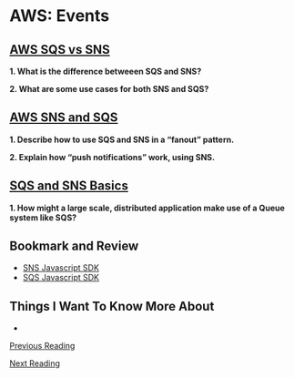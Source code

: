 # AWS: Events

## [AWS SQS vs SNS](https://medium.com/awesome-cloud/aws-difference-between-sqs-and-sns-61a397bf76c5)

**1. What is the difference betweeen SQS and SNS?**


**2. What are some use cases for both SNS and SQS?**


## [AWS SNS and SQS](https://www.youtube.com/watch?v%3DmXk0MNjlO7A)

**1. Describe how to use SQS and SNS in a “fanout” pattern.**


**2. Explain how “push notifications” work, using SNS.**


## [SQS and SNS Basics](https://www.youtube.com/watch?v%3DUesxWuZMZqI)

**1. How might a large scale, distributed application make use of a Queue system like SQS?**


## Bookmark and Review

- [SNS Javascript SDK](https://docs.aws.amazon.com/AWSJavaScriptSDK/latest/AWS/SNS.html)
- [SQS Javascript SDK](https://docs.aws.amazon.com/AWSJavaScriptSDK/latest/AWS/SQS.html)

## Things I Want To Know More About

- 

[Previous Reading](./class-18.md)

[Next Reading](./class-26.md)
